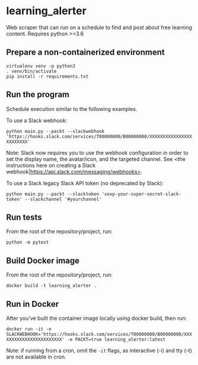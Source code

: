 # learning_alerter
Web scraper that can run on a schedule to find and post about free learning content. Requires python >=3.6 

## Prepare a non-containerized environment
```
virtualenv venv -p python3
. venv/bin/activate
pip install -r requirements.txt
```

## Run the program
Schedule execution similar to the following examples.

To use a Slack webhook:

`python main.py --packt --slackwebhook 'https://hooks.slack.com/services/T00000000/B00000000/XXXXXXXXXXXXXXXXXXXXXXXX'`

Note: Slack now requires you to use the webhook configuration in order to set the display name, the avatar/icon, and the targeted channel. See <the instructions here on creating a Slack webhook|https://api.slack.com/messaging/webhooks>.

To use a Slack legacy Slack API token (no deprecated by Slack):

`python main.py --packt --slacktoken 'xoxp-your-super-secret-slack-token' --slackchannel '#yourchannel'`

## Run tests
From the root of the repository/project, run:

`python -m pytest`

## Build Docker image
From the root of the repository/project, run:

`docker build -t learning_alerter .`

## Run in Docker
After you've built the container image locally using docker build, then run:

`docker run -it -e SLACKWEBHOOK='https://hooks.slack.com/services/T00000000/B00000000/XXXXXXXXXXXXXXXXXXXXXXXX' -e PACKT=true learning_alerter:latest`

Note: if running from a cron, omit the `-it` flags, as interactive (-i) and tty (-t) are not available in cron.
